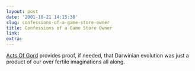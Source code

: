 ```yaml
---
layout: post
date: '2001-10-21 14:15:38'
slug: confessions-of-a-game-store-owner
title: Confessions of a Game Store Owner
link: 
extra: 
---
```


[Acts Of Gord](http://www.actsofgord.com) provides proof, if needed, that Darwinian evolution was just a product of our over fertile imaginations all along.